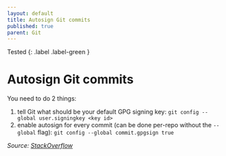 ```yaml
---
layout: default
title: Autosign Git commits
published: true
parent: Git
---
```

Tested
{: .label .label-green }
# Autosign Git commits

You need to do 2 things:

1. tell Git what should be your default GPG signing key: `git config --global user.signingkey <key id>`
2. enable autosign for every commit (can be done per-repo without the `--global` flag): `git config --global commit.gpgsign true`

_Source: [StackOverflow](https://stackoverflow.com/questions/10161198/is-there-a-way-to-autosign-commits-in-git-with-a-gpg-key "Is there a way to “autosign” commits in Git with a GPG key?")_
